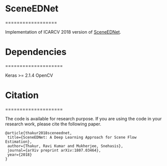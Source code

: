 
# SceneEDNet 
==================

Implementation of ICARCV 2018 version of [SceneEDNet](https://arxiv.org/abs/1807.03464).


# Dependencies
====================

Keras >= 2.1.4
OpenCV


# Citation
====================

The code is available for research purpose. If you are using the code in your research work, please cite the following paper.

    @article{thakur2018sceneednet,
     title={SceneEDNet: A Deep Learning Approach for Scene Flow Estimation},
     author={Thakur, Ravi Kumar and Mukherjee, Snehasis},
     journal={arXiv preprint arXiv:1807.03464},
     year={2018}
    }
